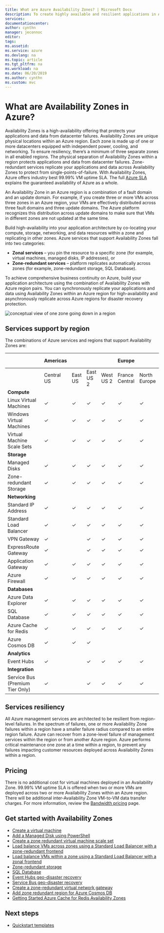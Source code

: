 ```yaml
---
title: What are Azure Availability Zones? | Microsoft Docs
description: To create highly available and resilient applications in Azure, Availability Zones provide physically separate locations you can use to run your resources.
services: 
documentationcenter:
author: cynthn
manager: jeconnoc
editor:
tags:
ms.assetid:
ms.service: azure
ms.devlang: na
ms.topic: article
ms.tgt_pltfrm: na
ms.workload: na
ms.date: 06/20/2019
ms.author: cynthn
ms.custom: mvc 
---
```


# What are Availability Zones in Azure?
Availability Zones is a high-availability offering that protects your applications and data from datacenter failures. Availability Zones are unique physical locations within an Azure region. Each zone is made up of one or more datacenters equipped with independent power, cooling, and networking. To ensure resiliency, there’s a minimum of three separate zones in all enabled regions. The physical separation of Availability Zones within a region protects applications and data from datacenter failures. Zone-redundant services replicate your applications and data across Availability Zones to protect from single-points-of-failure. With Availability Zones, Azure offers industry best 99.99% VM uptime SLA. The full [Azure SLA](https://azure.microsoft.com/support/legal/sla/virtual-machines/) explains the guaranteed availability of Azure as a whole.

An Availability Zone in an Azure region is a combination of a fault domain and an update domain. For example, if you create three or more VMs across three zones in an Azure region, your VMs are effectively distributed across three fault domains and three update domains. The Azure platform recognizes this distribution across update domains to make sure that VMs in different zones are not updated at the same time.

Build high-availability into your application architecture by co-locating your compute, storage, networking, and data resources within a zone and replicating in other zones. Azure services that support Availability Zones fall into two categories:

- **Zonal services** – you pin the resource to a specific zone (for example, virtual machines, managed disks, IP addresses), or
- **Zone-redundant services** – platform replicates automatically across zones (for example, zone-redundant storage, SQL Database).

To achieve comprehensive business continuity on Azure, build your application architecture using the combination of Availability Zones with Azure region pairs. You can synchronously replicate your applications and data using Availability Zones within an Azure region for high-availability and asynchronously replicate across Azure regions for disaster recovery protection.
 
![conceptual view of one zone going down in a region](./media/az-overview/az-graphic-two.png)

## Services support by region

The combinations of Azure services and regions that support Availability Zones are:


|                                 |Americas |              |           |           | Europe |              |          |              | Asia Pacific |                 |
|----------------------------|----------|----------|---------|---------|--------------|------------|--------|----------|----------|-------------|
|          |Central US|East US|East US 2|West US 2|France Central|North Europe|UK South|West Europe|Japan East|Southeast Asia|
| **Compute**                         |            |              |           |           |                |              |          |             |            |                |
| Linux Virtual Machines          | &#10003;   | &#10003;     | &#10003;  | &#10003;  | &#10003;       | &#10003;     | &#10003; | &#10003;    | &#10003;   | &#10003;       |
| Windows Virtual Machines        | &#10003;   | &#10003;     | &#10003;  | &#10003;  | &#10003;       | &#10003;     | &#10003; | &#10003;    | &#10003;   | &#10003;       |
| Virtual Machine Scale Sets      | &#10003;   | &#10003;     | &#10003;  | &#10003;  | &#10003;       | &#10003;     | &#10003; | &#10003;    | &#10003;   | &#10003;       |
| **Storage**   |            |              |           |           |                |              |          |             |            |                |
| Managed Disks                   | &#10003;   | &#10003;     | &#10003;  | &#10003;  | &#10003;       | &#10003;     | &#10003; | &#10003;    | &#10003;   | &#10003;       |
| Zone-redundant Storage          | &#10003;   | &#10003;     | &#10003;  | &#10003;  | &#10003;       | &#10003;     | &#10003; | &#10003;    | &#10003;   | &#10003;       |
| **Networking**                     |            |              |           |           |                |              |          |             |            |                |
| Standard IP Address        | &#10003;   | &#10003;     | &#10003;  | &#10003;  | &#10003;       | &#10003;     | &#10003; | &#10003;    | &#10003;   | &#10003;       |
| Standard Load Balancer     | &#10003;   | &#10003;     | &#10003;  | &#10003;  | &#10003;       | &#10003;     | &#10003; | &#10003;    | &#10003;   | &#10003;       |
| VPN Gateway                     | &#10003;   |              | &#10003;  | &#10003;  | &#10003;       | &#10003;     |          | &#10003;    |            | &#10003;       |
| ExpressRoute Gateway   | &#10003;   |              | &#10003;  | &#10003;  | &#10003;       | &#10003;     |          | &#10003;    |            | &#10003;       |
| Application Gateway   | &#10003;   | &#10003;     | &#10003;  | &#10003;  | &#10003;       | &#10003;     |          | &#10003;    | &#10003;       | &#10003;       |
| Azure Firewall           | &#10003;   | &#10003;     | &#10003;  | &#10003;  | &#10003;       | &#10003;     | &#10003; | &#10003;    |  &#10003;       | &#10003;       |
| **Databases**                     |            |              |           |           |                |              |          |             |            |                |
| Azure Data Explorer                   | &#10003;   | &#10003;     | &#10003;  | &#10003;  | &#10003;       | &#10003;     | &#10003; | &#10003;    | &#10003;        | &#10003;       |
| SQL Database                    | &#10003;   | &#10003;     | &#10003;  | &#10003;  | &#10003;       | &#10003;     | &#10003; | &#10003;    |            | &#10003;       |
| Azure Cache for Redis           | &#10003;   | &#10003;     | &#10003;  | &#10003;  | &#10003;       | &#10003;     | &#10003; | &#10003;    |  &#10003;       | &#10003;       |
| Azure Cosmos DB                    | &#10003;   |  &#10003;  |  &#10003; |  |       |     | &#10003; |     |            | &#10003;       |
| **Analytics**                       |            |              |           |           |                |              |          |             |            |                |
| Event Hubs                      | &#10003;   |              | &#10003;  | &#10003;  | &#10003;       | &#10003;     |          | &#10003;    |            | &#10003;       |
| **Integration**                     |            |              |           |           |                |              |          |             |            |                |
| Service Bus (Premium Tier Only) | &#10003;   |              | &#10003;  | &#10003;  | &#10003;       | &#10003;     |          | &#10003;    |            | &#10003;       |



## Services resiliency
All Azure management services are architected to be resilient from region-level failures. In the spectrum of failures, one or more Availability Zone failures within a region have a smaller failure radius compared to an entire region failure. Azure can recover from a zone-level failure of management services within the region or from another Azure region. Azure performs critical maintenance one zone at a time within a region, to prevent any failures impacting customer resources deployed across Availability Zones within a region.

## Pricing
There is no additional cost for virtual machines deployed in an Availability Zone. 99.99% VM uptime SLA is offered when two or more VMs are deployed across two or more Availability Zones within an Azure region. There will be additional inter-Availability Zone VM-to-VM data transfer charges. For more information, review the [Bandwidth pricing](https://azure.microsoft.com/pricing/details/bandwidth/) page.


## Get started with Availability Zones
- [Create a virtual machine](../virtual-machines/windows/create-portal-availability-zone.md)
- [Add a Managed Disk using PowerShell](../virtual-machines/windows/attach-disk-ps.md#add-an-empty-data-disk-to-a-virtual-machine)
- [Create a zone redundant virtual machine scale set](../virtual-machine-scale-sets/virtual-machine-scale-sets-use-availability-zones.md)
- [Load balance VMs across zones using a Standard Load Balancer with a zone-redundant frontend](../load-balancer/load-balancer-standard-public-zone-redundant-cli.md)
- [Load balance VMs within a zone using a Standard Load Balancer with a zonal frontend](../load-balancer/load-balancer-standard-public-zonal-cli.md)
- [Zone-redundant storage](../storage/common/storage-redundancy-zrs.md)
- [SQL Database](../sql-database/sql-database-high-availability.md#zone-redundant-configuration)
- [Event Hubs geo-disaster recovery](../event-hubs/event-hubs-geo-dr.md#availability-zones)
- [Service Bus geo-disaster recovery](../service-bus-messaging/service-bus-geo-dr.md#availability-zones)
- [Create a zone-redundant virtual network gateway](../vpn-gateway/create-zone-redundant-vnet-gateway.md)
- [Add zone redundant region for Azure Cosmos DB](../cosmos-db/high-availability.md#availability-zone-support)
- [Getting Started Azure Cache for Redis Availability Zones](https://aka.ms/redis/az/getstarted)

## Next steps
- [Quickstart templates](https://aka.ms/azqs)
